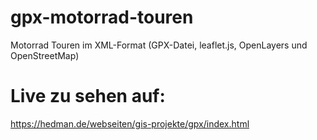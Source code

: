 # gpx-motorrad-touren
Motorrad Touren im XML-Format (GPX-Datei, leaflet.js, OpenLayers und OpenStreetMap)
# Live zu sehen auf:
https://hedman.de/webseiten/gis-projekte/gpx/index.html
